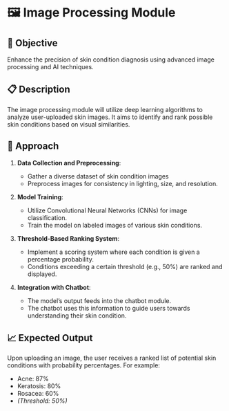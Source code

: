 # 🖼️ Image Processing Module

## 🎯 Objective
Enhance the precision of skin condition diagnosis using advanced image processing and AI techniques.

## 📋 Description
The image processing module will utilize deep learning algorithms to analyze user-uploaded skin images. It aims to identify and rank possible skin conditions based on visual similarities.

## 🧠 Approach
1. **Data Collection and Preprocessing**:
   - Gather a diverse dataset of skin condition images
   - Preprocess images for consistency in lighting, size, and resolution.

2. **Model Training**:
   - Utilize Convolutional Neural Networks (CNNs) for image classification.
   - Train the model on labeled images of various skin conditions.

3. **Threshold-Based Ranking System**:
   - Implement a scoring system where each condition is given a percentage probability.
   - Conditions exceeding a certain threshold (e.g., 50%) are ranked and displayed.

4. **Integration with Chatbot**:
   - The model’s output feeds into the chatbot module.
   - The chatbot uses this information to guide users towards understanding their skin condition.

## 📈 Expected Output
Upon uploading an image, the user receives a ranked list of potential skin conditions with probability percentages. For example:
- Acne: 87%
- Keratosis: 80%
- Rosacea: 60%
- *(Threshold: 50%)*
